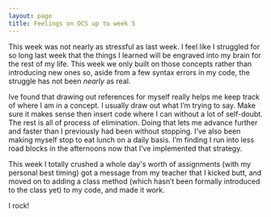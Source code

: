 ```yaml
---
layout: page
title: Feelings on OCS up to week 5
---
```


This week was not nearly as stressful as last week.  I feel like I struggled for so long last week that the things I learned will be engraved into my brain for the rest of my life.  This week we only built on those concepts rather than introducing new ones so, aside from a few syntax errors in my code, the struggle has not been _nearly_ as real. 

Ive found that drawing out references for myself really helps me keep track of where I am in a concept.  I usually draw out what I’m trying to say.  Make sure it makes sense then insert code where I can without a lot of self-doubt. The rest is all of process of elimination. Doing that lets me advance further and faster than I previously had been without stopping.  I’ve also been making myself stop to eat lunch on a daily basis. I’m finding I run into less road blocks in the afternoons now that I’ve implemented that strategy.  

This week I totally crushed a whole day's worth of assignments (with my personal best timing) got a message from my teacher that I kicked butt, and moved on to adding a class method (which hasn’t been formally introduced to the class yet) to my code, and made it work. 

I rock!